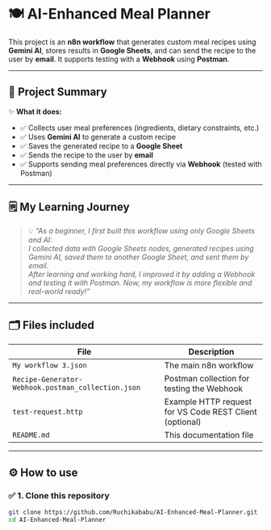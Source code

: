 # 🍽️ AI-Enhanced Meal Planner

This project is an **n8n workflow** that generates custom meal recipes using **Gemini AI**, stores results in **Google Sheets**, and can send the recipe to the user by **email**. It supports testing with a **Webhook** using **Postman**.

---

## 🚀 **Project Summary**

✨ **What it does:**
- ✅ Collects user meal preferences (ingredients, dietary constraints, etc.)
- ✅ Uses **Gemini AI** to generate a custom recipe
- ✅ Saves the generated recipe to a **Google Sheet**
- ✅ Sends the recipe to the user by **email**
- ✅ Supports sending meal preferences directly via **Webhook** (tested with Postman)

---

## 🗒️ **My Learning Journey**

> 💡 *“As a beginner, I first built this workflow using only Google Sheets and AI:  
> I collected data with Google Sheets nodes, generated recipes using Gemini AI, saved them to another Google Sheet, and sent them by email.  
> After learning and working hard, I improved it by adding a Webhook and testing it with Postman. Now, my workflow is more flexible and real-world ready!”*

---

## 🗂️ **Files included**

| File | Description |
|------|--------------|
| `My workflow 3.json` | The main n8n workflow |
| `Recipe-Generator-Webhook.postman_collection.json` | Postman collection for testing the Webhook |
| `test-request.http` | Example HTTP request for VS Code REST Client (optional) |
| `README.md` | This documentation file |

---

## ⚙️ **How to use**

### ✅ **1. Clone this repository**

```bash
git clone https://github.com/Ruchikababu/AI-Enhanced-Meal-Planner.git
cd AI-Enhanced-Meal-Planner
